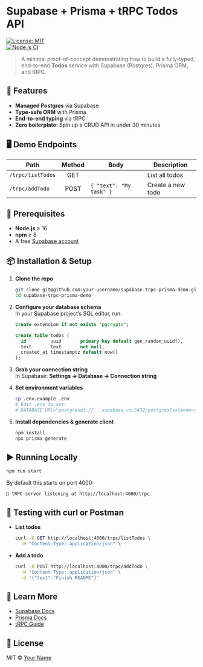 # Supabase + Prisma + tRPC Todos API

[![License: MIT](https://img.shields.io/badge/License-MIT-blue.svg)](#license)  
[![Node.js CI](https://img.shields.io/github/actions/workflow/status/your-username/supabase-trpc-prisma-demo/node.js.yml?branch=main)](https://github.com/your-username/supabase-trpc-prisma-demo/actions)

> A minimal proof-of-concept demonstrating how to build a fully-typed, end-to-end **Todos** service with Supabase (Postgres), Prisma ORM, and tRPC.

## 🚀 Features

- **Managed Postgres** via Supabase  
- **Type-safe ORM** with Prisma  
- **End-to-end typing** via tRPC  
- **Zero boilerplate**: Spin up a CRUD API in under 30 minutes

## 🖥️ Demo Endpoints

| Path               | Method | Body                             | Description          |
|--------------------|:------:|----------------------------------|----------------------|
| `/trpc/listTodos`  | GET    |                                  | List all todos       |
| `/trpc/addTodo`    | POST   | `{ "text": "My task" }`          | Create a new todo    |

## 🔧 Prerequisites

- **Node.js** ≥ 16  
- **npm** ≥ 8  
- A free [Supabase account](https://supabase.com/)

## 📦 Installation & Setup

1. **Clone the repo**  
   ```bash
   git clone git@github.com:your-username/supabase-trpc-prisma-demo.git
   cd supabase-trpc-prisma-demo
   ```

2. **Configure your database schema**  
   In your Supabase project’s SQL editor, run:

   ```sql
   create extension if not exists "pgcrypto";

   create table todos (
     id         uuid       primary key default gen_random_uuid(),
     text       text       not null,
     created_at timestamptz default now()
   );
   ```

3. **Grab your connection string**  
   In Supabase: **Settings → Database → Connection string**  

4. **Set environment variables**  
   ```bash
   cp .env.example .env
   # Edit .env to set:
   # DATABASE_URL="postgresql://...supabase.co:5432/postgres?sslmode=require"
   ```

5. **Install dependencies & generate client**  
   ```bash
   npm install
   npx prisma generate
   ```

## ▶️ Running Locally

```bash
npm run start
```

By default this starts on port 4000:

```
🚀 tRPC server listening at http://localhost:4000/trpc
```

## 📡 Testing with curl or Postman

- **List todos**  
  ```bash
  curl -X GET http://localhost:4000/trpc/listTodos \
    -H "Content-Type: application/json" \
  ```

- **Add a todo**  
  ```bash
  curl -X POST http://localhost:4000/trpc/addTodo \
    -H "Content-Type: application/json" \
    -d '{"text":"Finish README"}'
  ```

## 📖 Learn More

- [Supabase Docs](https://supabase.com/docs)  
- [Prisma Docs](https://www.prisma.io/docs)  
- [tRPC Guide](https://trpc.io/docs)

## 📝 License

MIT © [Your Name](https://github.com/reverb7)
